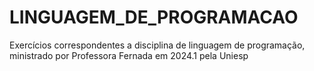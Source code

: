 # LINGUAGEM_DE_PROGRAMACAO
Exercícios correspondentes a disciplina de linguagem de programação, ministrado por Professora Fernada em 2024.1 pela Uniesp
